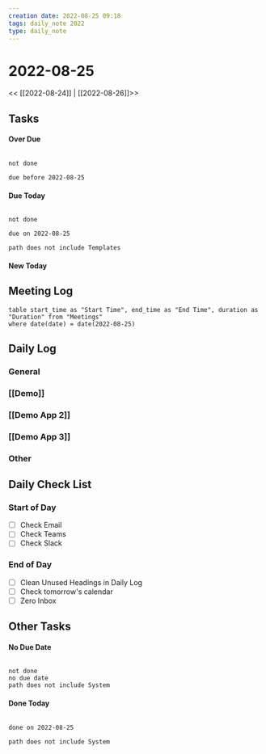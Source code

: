 ```yaml
---
creation date: 2022-08-25 09:18
tags: daily_note 2022
type: daily_note
---
```

# 2022-08-25
<< [[2022-08-24]] | [[2022-08-26]]>>

## Tasks

#### Over Due
```tasks

not done

due before 2022-08-25

```

#### Due Today
```tasks

not done

due on 2022-08-25

path does not include Templates

```

#### New Today



## Meeting Log

```dataview
table start_time as "Start Time", end_time as "End Time", duration as "Duration" from "Meetings"
where date(date) = date(2022-08-25)
```
## Daily Log

### General


### [[Demo]]

### [[Demo App 2]]

### [[Demo App 3]]

### Other

## Daily Check List

### Start of Day
- [ ] Check Email
- [ ] Check Teams
- [ ] Check Slack

### End of Day
- [ ] Clean Unused Headings in Daily Log
- [ ] Check tomorrow's calendar
- [ ] Zero Inbox

## Other Tasks

#### No Due Date
```tasks

not done
no due date
path does not include System

```

#### Done Today

```tasks

done on 2022-08-25

path does not include System

```
